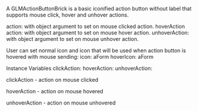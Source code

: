A GLMActionButtonBrick is a basic iconified action button without label that supports mouse click, hover and unhover actions.action: with object argument to set on mouse clicked action.hoverAction action: with object argument to set on mouse hover action.unhoverAction: with object argument to set on mouse unhover action.User can set normal icon and icon that will be used when action button is hovered with mouse sending:icon: aFormhoverIcon: aFormInstance Variables	clickAction:		<Object>	hoverAction:		<Object>	unhoverAction:		<Object>clickAction	- action on mouse clickedhoverAction	- action on mouse hoveredunhoverAction	- action on mouse unhovered